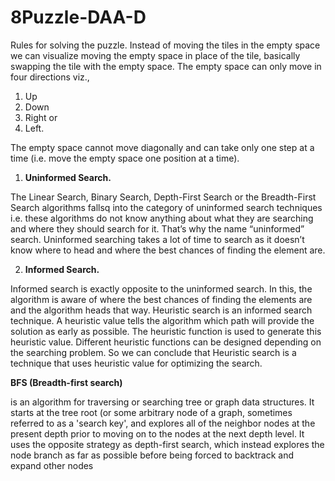 # 8Puzzle-DAA-D
 
 Rules for solving the puzzle.
Instead of moving the tiles in the empty space we can visualize moving the empty space in place of the
tile, basically swapping the tile with the empty space. The empty space can only move in four directions
viz.,
1. Up
2. Down
3. Right or
4. Left.

The empty space cannot move diagonally and can take only one step at a time (i.e. move the empty
space one position at a time).

1. **Uninformed Search.**

The Linear Search, Binary Search, Depth-First Search or the Breadth-First Search algorithms
fallsq into the category of uninformed search techniques i.e. these algorithms do not know anything
about what they are searching and where they should search for it. That’s why the name “uninformed”
search. Uninformed searching takes a lot of time to search as it doesn’t know where to head and where
the best chances of finding the element are.

2. **Informed Search.**

Informed search is exactly opposite to the uninformed search. In this, the algorithm is aware of
where the best chances of finding the elements are and the algorithm heads that way. Heuristic search
is an informed search technique. A heuristic value tells the algorithm which path will provide the
solution as early as possible. The heuristic function is used to generate this heuristic value. Different
heuristic functions can be designed depending on the searching problem. So we can conclude
that Heuristic search is a technique that uses heuristic value for optimizing the search.


**BFS (Breadth-first search)**

is an algorithm for traversing or searching tree or graph data structures. It starts at the tree root (or some arbitrary node of a graph, sometimes referred to as a 'search key', and explores all of the neighbor nodes at the present depth prior to moving on to the nodes at the next depth level. It uses the opposite strategy as depth-first search, which instead explores the node branch as far as possible before being forced to backtrack and expand other nodes

